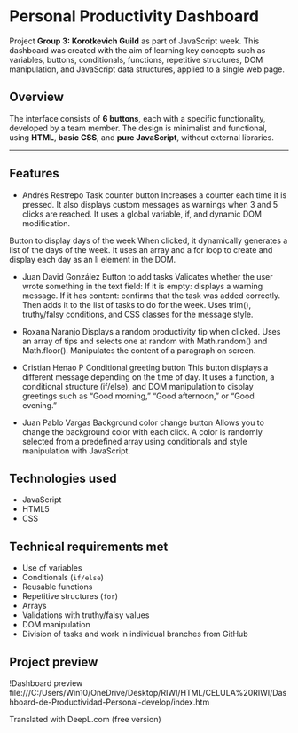 # Personal Productivity Dashboard

Project **Group 3: Korotkevich Guild** as part of JavaScript week.
This dashboard was created with the aim of learning key concepts such as variables, buttons, conditionals, functions, repetitive structures, DOM manipulation, and JavaScript data structures, applied to a single web page.



## Overview

The interface consists of **6 buttons**, each with a specific functionality, developed by a team member. The design is minimalist and functional, using **HTML**, **basic CSS**, and **pure JavaScript**, without external libraries.

---

##  Features


* Andrés Restrepo
Task counter button
Increases a counter each time it is pressed.
It also displays custom messages as warnings when 3 and 5 clicks are reached.
It uses a global variable, if, and dynamic DOM modification.

Button to display days of the week
When clicked, it dynamically generates a list of the days of the week.
It uses an array and a for loop to create and display each day as an li element in the DOM.


* Juan David González
Button to add tasks
Validates whether the user wrote something in the text field:
If it is empty: displays a warning message.
If it has content: confirms that the task was added correctly.
Then adds it to the list of tasks to do for the week.
Uses trim(), truthy/falsy conditions, and CSS classes for the message style.

* Roxana Naranjo
Displays a random productivity tip when clicked.
Uses an array of tips and selects one at random with Math.random() and Math.floor().
Manipulates the content of a paragraph on screen.

* Cristian Henao P
Conditional greeting button
This button displays a different message depending on the time of day.
It uses a function, a conditional structure (if/else), and DOM manipulation to display greetings such as “Good morning,” “Good afternoon,” or “Good evening.”


* Juan Pablo Vargas
Background color change button
Allows you to change the background color with each click.
A color is randomly selected from a predefined array using conditionals and style manipulation with JavaScript.

##  Technologies used

- JavaScript 
- HTML5
- CSS


##  Technical requirements met

* Use of variables  
* Conditionals (`if/else`)  
* Reusable functions  
* Repetitive structures (`for`)  
* Arrays  
* Validations with truthy/falsy values  
* DOM manipulation  
* Division of tasks and work in individual branches from GitHub



##  Project preview

!Dashboard preview  file:///C:/Users/Win10/OneDrive/Desktop/RIWI/HTML/CELULA%20RIWI/Dashboard-de-Productividad-Personal-develop/index.htm

Translated with DeepL.com (free version)